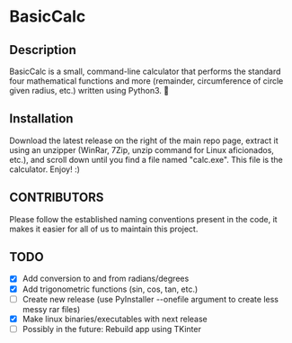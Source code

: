 # BasicCalc

## Description

BasicCalc is a small, command-line calculator that performs the standard four mathematical functions and more (remainder, circumference of circle given radius, etc.) written using Python3. 🧮

## Installation

Download the latest release on the right of the main repo page, extract it using an unzipper (WinRar, 7Zip, unzip command for Linux aficionados, etc.), and scroll down until you find a file named "calc.exe". This file is the calculator. Enjoy! :)

## CONTRIBUTORS

Please follow the established naming conventions present in the code, it makes it easier for all of us to maintain this project.

## TODO
- [X] Add conversion to and from radians/degrees
- [X] Add trigonometric functions (sin, cos, tan, etc.)
- [ ] Create new release (use PyInstaller --onefile argument to create less messy rar files)
- [X] Make linux binaries/executables with next release
- [ ] Possibly in the future: Rebuild app using TKinter
